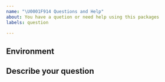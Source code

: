```yaml
---
name: "\U0001F914 Questions and Help"
about: You have a quetion or need help using this packages
labels: question

---
```


## Environment

## Describe your question
<!-- A clear and concise description of your question or help wanted.
For example: How can I add a datetime field? -->